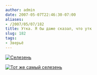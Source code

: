 ```yaml
---
author: admin
date: 2007-05-07T22:46:30-07:00
aliases:
- /2007/05/07/182
title: Утка. Я бы даже сказал, что утк
slug: 182
tags:
- Зверьё
---
```


[![Селезень](/2007/05/duck.thumbnail.jpg)](/2007/05/duck.jpg)

<!--more-->

[![Тот же самый селезень](/2007/05/duck2.thumbnail.jpg)](/2007/05/duck2.jpg)
